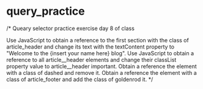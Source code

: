 # query_practice
/* Queary selector practice exercise day 8 of class

Use JavaScript to obtain a reference to the first section with the class of article_header and change its text with the textContent property to "Welcome to the {insert your name here} blog".
Use JavaScript to obtain a reference to all article__header elements and change their classList property value to article__header important.
Obtain a reference the element with a class of dashed and remove it.
Obtain a reference the element with a class of article_footer and add the class of goldenrod it. */
